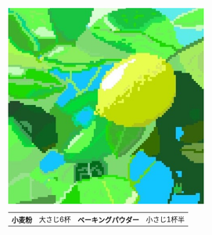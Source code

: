 <!DOCTYPE html>
<html>
<head>
  <style>@charset "utf8-8";
p{color:black;
  font-size: 22px
    ;}
</style>
<meta chareset="utf-8">
<title>サイト名</title>
<meta name="descripton" content="htmlの本を土橋君が持っているのでjavespcript">
<head>
<body>
  <img src="SharedScreenshot (2).jpg" alt="レモンのドット絵" width="400">
  <table>
    <tr>
      <th>小麦粉</th>
      <td>大さじ6杯</td>
      <th>ベーキングパウダー</th>
      <td>小さじ1杯半</td>
      </tr> 
  </table>
  </body>
  </html>
